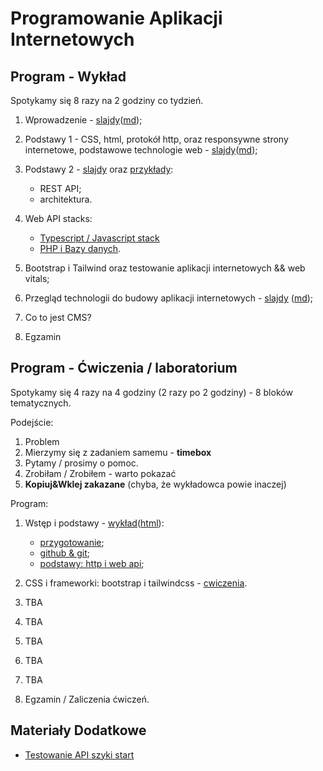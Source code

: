 # Programowanie Aplikacji Internetowych

## Program - Wykład

Spotykamy się 8 razy na 2 godziny co tydzień.

1. Wprowadzenie - [slajdy](01_wprowadzenie/slides.pdf)([md](01_wprowadzenie/slides.md));

2. Podstawy 1 - CSS, html, protokół http, oraz responsywne strony internetowe, podstawowe technologie web - [slajdy](02_podstawy/slides.pdf)([md](02_podstawy/slides.md));

3. Podstawy 2 - [slajdy](03_web_api/slides.pdf) oraz [przykłady](03_web_api/): 
 
   - REST API;
   - architektura.

4. Web API stacks:

   - [Typescript / Javascript stack](04_js_ts_stack/)
   - [PHP i Bazy danych](04_php_stack/).

5. Bootstrap i Tailwind oraz testowanie aplikacji internetowych &&  web vitals;

6. Przegląd technologii do budowy aplikacji internetowych - [slajdy](06_tech_stack/slides.pdf) ([md](06_tech_stack/slides.md));

7. Co to jest CMS?

8. Egzamin

## Program - Ćwiczenia / laboratorium

Spotykamy się 4 razy na 4 godziny (2 razy po 2 godziny) - 8 bloków tematycznych.

Podejście:

1. Problem
2. Mierzymy się z zadaniem samemu - **timebox**
3. Pytamy / prosimy o pomoc.
4. Zrobiłam / Zrobiłem - warto pokazać
5. **Kopiuj&Wklej zakazane** (chyba, że wykładowca powie inaczej)

Program:

1. Wstęp i podstawy - [wykład](cwiczenia/00_wstep/index.pdf)([html](cwiczenia/00_wstep/)):

   - [przygotowanie](cwiczenia/README.md);
   - [github & git](cwiczenia/01_basics);
   - [podstawy: http i web api](cwiczenia/01_basics);

2. CSS i frameworki: bootstrap i tailwindcss - [cwiczenia](02_component_frameworks).

3. TBA

4. TBA

5. TBA

6. TBA

7. TBA

8. Egzamin / Zaliczenia ćwiczeń.

## Materiały Dodatkowe

- [Testowanie API szyki start](https://github.com/wojciech11/se_http_api_testing_quickstart)
